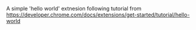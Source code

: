 A simple 'hello world' extnesion following tutorial from https://developer.chrome.com/docs/extensions/get-started/tutorial/hello-world
